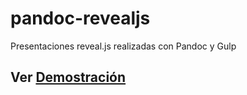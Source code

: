 # pandoc-revealjs

Presentaciones reveal.js realizadas con Pandoc y Gulp

## Ver [Demostración](https://joseantoniolopezlorenzo.github.io/pandoc-revealjs/)
